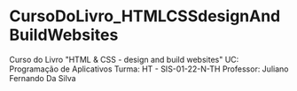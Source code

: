 # CursoDoLivro_HTMLCSSdesignAndBuildWebsites
Curso do Livro "HTML & CSS - design and build websites"
UC: Programação de Aplicativos
Turma: HT - SIS-01-22-N-TH
Professor: Juliano Fernando Da Silva
